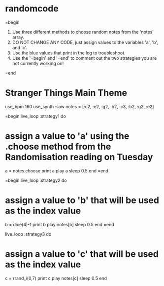 # randomcode

=begin

1. Use three different methods to choose random notes from the 'notes' array.
2. DO NOT CHANGE ANY CODE, just assign values to the variables 'a', 'b', and 'c'.
3. Use the blue values that print in the log to troubleshoot.
4. Use the '=begin' and '=end' to comment out the two strategies you are not currently working on!

=end


# Stranger Things Main Theme
use_bpm 160
use_synth :saw
notes = [:c2, :e2, :g2, :b2, :c3, :b2, :g2, :e2]

=begin
live_loop :strategy1 do
  # assign a value to 'a' using the .choose method from the Randomisation reading on Tuesday
  a = notes.choose
  print a
  play a
  sleep 0.5
end
=end

=begin
live_loop :strategy2 do
  # assign a value to 'b' that will be used as the index value
  b = dice(4)-1
  print b
  play notes[b]
  sleep 0.5
end
=end


live_loop :strategy3 do
  # assign a value to 'c' that will be used as the index value
  c = rrand_i(0,7)
  print c
  play notes[c]
  sleep 0.5
end

